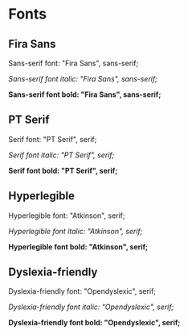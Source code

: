# Fonts

## Fira Sans
<p>Sans-serif font: "Fira Sans", sans-serif;</p>
<p><em>Sans-serif font italic: "Fira Sans", sans-serif;</em></p>
<p><strong>Sans-serif font bold: "Fira Sans", sans-serif;</strong></p>

## PT Serif
<p className="font--serif">Serif font: "PT Serif", serif;</p>
<p className="font--serif"><em>Serif font italic: "PT Serif", serif;</em></p>
<p className="font--serif"><strong>Serif font bold: "PT Serif", serif;</strong></p>

## Hyperlegible
<p className="font--hyperlegible">Hyperlegible font: "Atkinson", serif;</p>
<p className="font--hyperlegible"><em>Hyperlegible font italic: "Atkinson", serif;</em></p>
<p className="font--hyperlegible"><strong>Hyperlegible font bold: "Atkinson", serif;</strong></p>

## Dyslexia-friendly
<p className="font--dyslexia-friendly">Dyslexia-friendly font: "Opendyslexic", serif;</p>
<p className="font--dyslexia-friendly"><em>Dyslexia-friendly font italic: "Opendyslexic", serif;</em></p>
<p className="font--dyslexia-friendly"><strong>Dyslexia-friendly font bold: "Opendyslexic", serif;</strong></p>
